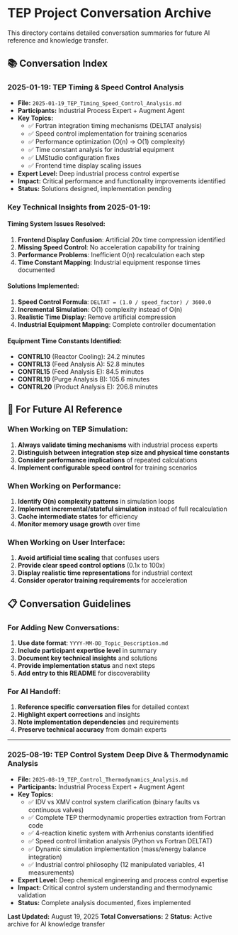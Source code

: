 # TEP Project Conversation Archive

This directory contains detailed conversation summaries for future AI reference and knowledge transfer.

## 📚 **Conversation Index**

### **2025-01-19: TEP Timing & Speed Control Analysis**
- **File:** `2025-01-19_TEP_Timing_Speed_Control_Analysis.md`
- **Participants:** Industrial Process Expert + Augment Agent
- **Key Topics:**
  - ✅ Fortran integration timing mechanisms (DELTAT analysis)
  - ✅ Speed control implementation for training scenarios  
  - ✅ Performance optimization (O(n) → O(1) complexity)
  - ✅ Time constant analysis for industrial equipment
  - ✅ LMStudio configuration fixes
  - ✅ Frontend time display scaling issues
- **Expert Level:** Deep industrial process control expertise
- **Impact:** Critical performance and functionality improvements identified
- **Status:** Solutions designed, implementation pending

### **Key Technical Insights from 2025-01-19:**

#### **Timing System Issues Resolved:**
1. **Frontend Display Confusion**: Artificial 20x time compression identified
2. **Missing Speed Control**: No acceleration capability for training
3. **Performance Problems**: Inefficient O(n) recalculation each step
4. **Time Constant Mapping**: Industrial equipment response times documented

#### **Solutions Implemented:**
1. **Speed Control Formula**: `DELTAT = (1.0 / speed_factor) / 3600.0`
2. **Incremental Simulation**: O(1) complexity instead of O(n)
3. **Realistic Time Display**: Remove artificial compression
4. **Industrial Equipment Mapping**: Complete controller documentation

#### **Equipment Time Constants Identified:**
- **CONTRL10** (Reactor Cooling): 24.2 minutes
- **CONTRL13** (Feed Analysis A): 52.8 minutes  
- **CONTRL15** (Feed Analysis E): 84.5 minutes
- **CONTRL19** (Purge Analysis B): 105.6 minutes
- **CONTRL20** (Product Analysis E): 206.8 minutes

## 🎯 **For Future AI Reference**

### **When Working on TEP Simulation:**
1. **Always validate timing mechanisms** with industrial process experts
2. **Distinguish between integration step size and physical time constants**
3. **Consider performance implications** of repeated calculations
4. **Implement configurable speed control** for training scenarios

### **When Working on Performance:**
1. **Identify O(n) complexity patterns** in simulation loops
2. **Implement incremental/stateful simulation** instead of full recalculation
3. **Cache intermediate states** for efficiency
4. **Monitor memory usage growth** over time

### **When Working on User Interface:**
1. **Avoid artificial time scaling** that confuses users
2. **Provide clear speed control options** (0.1x to 100x)
3. **Display realistic time representations** for industrial context
4. **Consider operator training requirements** for acceleration

## 📋 **Conversation Guidelines**

### **For Adding New Conversations:**
1. **Use date format**: `YYYY-MM-DD_Topic_Description.md`
2. **Include participant expertise level** in summary
3. **Document key technical insights** and solutions
4. **Provide implementation status** and next steps
5. **Add entry to this README** for discoverability

### **For AI Handoff:**
1. **Reference specific conversation files** for detailed context
2. **Highlight expert corrections** and insights
3. **Note implementation dependencies** and requirements
4. **Preserve technical accuracy** from domain experts

---

### **2025-08-19: TEP Control System Deep Dive & Thermodynamic Analysis**
- **File:** `2025-08-19_TEP_Control_Thermodynamics_Analysis.md`
- **Participants:** Industrial Process Expert + Augment Agent
- **Key Topics:**
  - ✅ IDV vs XMV control system clarification (binary faults vs continuous valves)
  - ✅ Complete TEP thermodynamic properties extraction from Fortran code
  - ✅ 4-reaction kinetic system with Arrhenius constants identified
  - ✅ Speed control limitation analysis (Python vs Fortran DELTAT)
  - ✅ Dynamic simulation implementation (mass/energy balance integration)
  - ✅ Industrial control philosophy (12 manipulated variables, 41 measurements)
- **Expert Level:** Deep chemical engineering and process control expertise
- **Impact:** Critical control system understanding and thermodynamic validation
- **Status:** Complete analysis documented, fixes implemented

**Last Updated:** August 19, 2025
**Total Conversations:** 2
**Status:** Active archive for AI knowledge transfer
